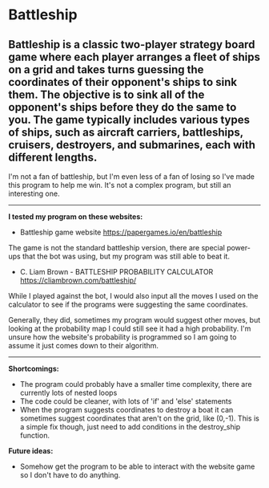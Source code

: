 # Battleship
Battleship is a classic two-player strategy board game where each player arranges a fleet of ships on a grid and takes turns guessing the coordinates of their opponent's ships to sink them. The objective is to sink all of the opponent's ships before they do the same to you. The game typically includes various types of ships, such as aircraft carriers, battleships, cruisers, destroyers, and submarines, each with different lengths.
----------------------------------------------------------------------------------------------------------------------------
I'm not a fan of battleship, but I'm even less of a fan of losing so I've made this program to help me win.
It's not a complex program, but still an interesting one.

----------------------------------------------------------------------------------------------------------------------------

****I tested my program on these websites:****

- Battleship game website
https://papergames.io/en/battleship

The game is not the standard battleship version, there are special power-ups that the bot was using, but my program was still able to beat it.

- C. Liam Brown - BATTLESHIP PROBABILITY CALCULATOR
https://cliambrown.com/battleship/

While I played against the bot, I would also input all the moves I used on the calculator to see if the programs were suggesting the same coordinates. 

Generally, they did, sometimes my program would suggest other moves, but looking at the probability map I could still see it had a high probability. 
I'm unsure how the website's probability is programmed so I am going to assume it just comes down to their algorithm.

----------------------------------------------------------------------------------------------------------------------------
**Shortcomings:**
 - The program could probably have a smaller time complexity, there are currently lots of nested loops
 - The code could be cleaner, with lots of 'if' and 'else' statements
 - When the program suggests coordinates to destroy a boat it can sometimes suggest coordinates that aren't on the grid, like (0,-1). This is a simple fix though, just need to add conditions in the destroy_ship function.

**Future ideas:**
 - Somehow get the program to be able to interact with the website game so I don't have to do anything.












